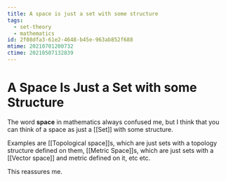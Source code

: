 ```yaml
---
title: A space is just a set with some structure
tags:
  - set-theory
  - mathematics
id: 2f08dfa3-61e2-4648-b45e-963ab852f688
mtime: 20210701200732
ctime: 20210507132839
---
```


# A Space Is Just a Set with some Structure

The word **space** in mathematics always confused me, but I think that you can think of a space as just a [[Set]] with some structure.

Examples are [[Topological space]]s, which are just sets with a topology structure defined on them, [[Metric Space]]s, which are just sets with a [[Vector space]] and metric defined on it, etc etc.

This reassures me.
